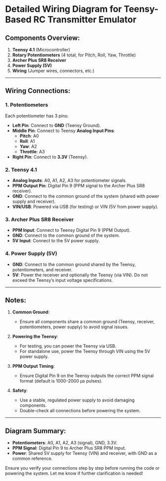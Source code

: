# Detailed Wiring Diagram for Teensy-Based RC Transmitter Emulator

## Components Overview:
1. **Teensy 4.1** (Microcontroller)
2. **Rotary Potentiometers** (4 total, for Pitch, Roll, Yaw, Throttle)
3. **Archer Plus SR8 Receiver**
4. **Power Supply (5V)**
5. **Wiring** (Jumper wires, connectors, etc.)

---

## Wiring Connections:

### 1. **Potentiometers**
Each potentiometer has 3 pins:
- **Left Pin**: Connect to **GND** (Teensy Ground).
- **Middle Pin**: Connect to Teensy **Analog Input Pins**:
  - **Pitch**: A0
  - **Roll**: A1
  - **Yaw**: A2
  - **Throttle**: A3
- **Right Pin**: Connect to **3.3V** (Teensy).

### 2. **Teensy 4.1**
- **Analog Inputs**: A0, A1, A2, A3 for potentiometer signals.
- **PPM Output Pin**: Digital Pin 9 (PPM signal to the Archer Plus SR8 receiver).
- **GND**: Connect to the common ground of the system (shared with power supply and receiver).
- **VIN/USB**: Powered via USB (for testing) or VIN (5V from power supply).

### 3. **Archer Plus SR8 Receiver**
- **PPM Input**: Connect to Teensy Digital Pin 9 (PPM Output).
- **GND**: Connect to the common ground of the system.
- **5V Input**: Connect to the 5V power supply.

### 4. **Power Supply (5V)**
- **GND**: Connect to the common ground shared by the Teensy, potentiometers, and receiver.
- **5V**: Power the receiver and optionally the Teensy (via VIN). Do not exceed the Teensy’s input voltage specifications.

---

## Notes:
1. **Common Ground**:
   - Ensure all components share a common ground (Teensy, receiver, potentiometers, power supply) to avoid signal issues.

2. **Powering the Teensy**:
   - For testing, you can power the Teensy via USB.
   - For standalone use, power the Teensy through VIN using the 5V power supply.

3. **PPM Output Timing**:
   - Ensure Digital Pin 9 on the Teensy outputs the correct PPM signal format (default is 1000–2000 µs pulses).

4. **Safety**:
   - Use a stable, regulated power supply to avoid damaging components.
   - Double-check all connections before powering the system.

---

## Diagram Summary:
- **Potentiometers**: A0, A1, A2, A3 (signal), GND, 3.3V.
- **PPM Signal**: Digital Pin 9 to Archer Plus SR8 PPM Input.
- **Power**: Shared 5V supply for Teensy (VIN) and receiver, with GND as a common reference.

Ensure you verify your connections step by step before running the code or powering the system. Let me know if further clarification is needed!